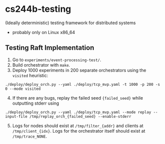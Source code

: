 # cs244b-testing
(Ideally deterministic) testing framework for distributed systems
- probably only on Linux x86_64

## Testing Raft Implementation
1. Go to `experiments/event-processing-test/`.
2. Build orchestrator with `make`.
3. Deploy 1000 experiments in 200 separate orchestrators using the `visited` heuristic:
```
./deploy/deploy_orch.py --yaml ./deploy/tcp_mvp.yaml -t 1000 -p 200 -s 0 --mode visited
```
4. If there are any bugs, replay the failed seed `{failed_seed}` while outputting stderr using
```
./deploy/deploy_orch.py --yaml ./deploy/tcp_mvp.yaml --mode replay --input-file /tmp/replay_orch_{failed_seed} --enable-stderr 
```
5. Logs for nodes should exist at `/tmp/filter_{addr}` and clients at `/tmp/client_{idx}`. Logs for the orchestrator itself should exist at `/tmp/trace_NONE`.
